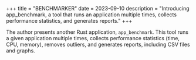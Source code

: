+++
title = "BENCHMARKER"
date = 2023-09-10
description = "Introducing app_benchmark, a tool that runs an application multiple times, collects performance statistics, and generates reports."
+++

The author presents another Rust application, `app_benchmark`. This tool runs a given application multiple times, collects performance statistics (time, CPU, memory), removes outliers, and generates reports, including CSV files and graphs.